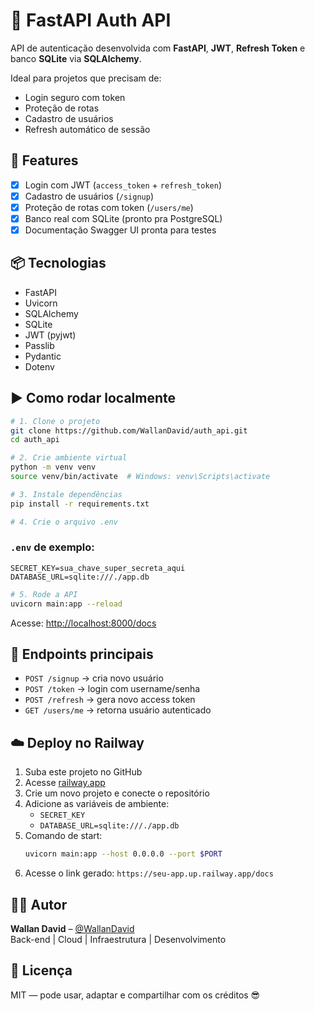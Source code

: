 # 🔐 FastAPI Auth API

API de autenticação desenvolvida com **FastAPI**, **JWT**, **Refresh Token** e banco **SQLite** via **SQLAlchemy**.

Ideal para projetos que precisam de:
- Login seguro com token
- Proteção de rotas
- Cadastro de usuários
- Refresh automático de sessão

## 🚀 Features

- [x] Login com JWT (`access_token` + `refresh_token`)
- [x] Cadastro de usuários (`/signup`)
- [x] Proteção de rotas com token (`/users/me`)
- [x] Banco real com SQLite (pronto pra PostgreSQL)
- [x] Documentação Swagger UI pronta para testes

## 📦 Tecnologias

- FastAPI
- Uvicorn
- SQLAlchemy
- SQLite
- JWT (pyjwt)
- Passlib
- Pydantic
- Dotenv

## ▶️ Como rodar localmente

```bash
# 1. Clone o projeto
git clone https://github.com/WallanDavid/auth_api.git
cd auth_api

# 2. Crie ambiente virtual
python -m venv venv
source venv/bin/activate  # Windows: venv\Scripts\activate

# 3. Instale dependências
pip install -r requirements.txt

# 4. Crie o arquivo .env
```

### `.env` de exemplo:
```env
SECRET_KEY=sua_chave_super_secreta_aqui
DATABASE_URL=sqlite:///./app.db
```

```bash
# 5. Rode a API
uvicorn main:app --reload
```

Acesse: [http://localhost:8000/docs](http://localhost:8000/docs)

## 🔐 Endpoints principais

- `POST /signup` → cria novo usuário
- `POST /token` → login com username/senha
- `POST /refresh` → gera novo access token
- `GET /users/me` → retorna usuário autenticado

## ☁️ Deploy no Railway

1. Suba este projeto no GitHub
2. Acesse [railway.app](https://railway.app)
3. Crie um novo projeto e conecte o repositório
4. Adicione as variáveis de ambiente:
   - `SECRET_KEY`
   - `DATABASE_URL=sqlite:///./app.db`
5. Comando de start:
   ```bash
   uvicorn main:app --host 0.0.0.0 --port $PORT
   ```
6. Acesse o link gerado: `https://seu-app.up.railway.app/docs`

## 👨‍💻 Autor

**Wallan David** – [@WallanDavid](https://github.com/WallanDavid)  
Back-end | Cloud | Infraestrutura | Desenvolvimento

## 📄 Licença

MIT — pode usar, adaptar e compartilhar com os créditos 😎
